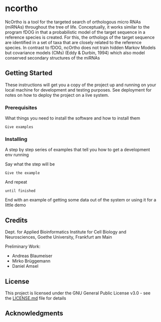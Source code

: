 # ncortho
NcOrtho is a tool for the targeted search of orthologous micro RNAs (miRNAs) throughout the tree of life. Conceptually, it works similar to the program fDOG in that a probabilistic model of the target sequence in a reference species is created. For this, the orthologs of the target sequence are identified in a set of taxa that are closely related to the reference species. In contrast to fDOG, ncOrtho does not train hidden Markov Models but covariance models (CMs) (Eddy & Durbin, 1994) which also model conserved secondary structures of the miRNAs

## Getting Started

These instructions will get you a copy of the project up and running on your local machine for development and testing purposes. See deployment for notes on how to deploy the project on a live system.

### Prerequisites

What things you need to install the software and how to install them

```
Give examples
```

### Installing

A step by step series of examples that tell you how to get a development env running

Say what the step will be

```
Give the example
```

And repeat

```
until finished
```

End with an example of getting some data out of the system or using it for a little demo


## Credits

Dept. for Applied Bioinformatics Institute for Cell Biology and Neurosciences, Goethe University, Frankfurt am Main

Preliminary Work:
* Andreas Blaumeiser
* Mirko Brüggemann
* Daniel Amsel


## License

This project is licensed under the GNU General Public License v3.0 - see the [LICENSE.md](LICENSE.md) file for details

## Acknowledgments

